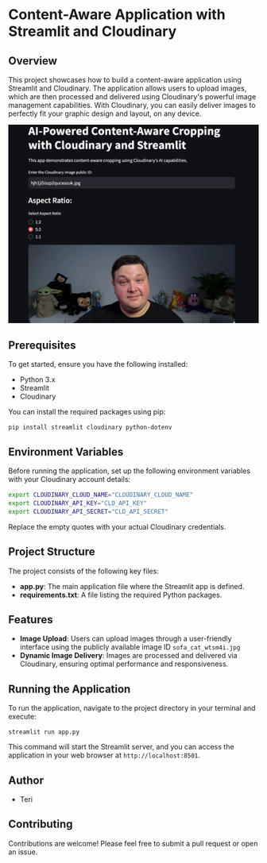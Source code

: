 # Content-Aware Application with Streamlit and Cloudinary

## Overview

This project showcases how to build a content-aware application using Streamlit and Cloudinary. The application allows users to upload images, which are then processed and delivered using Cloudinary's powerful image management capabilities. With Cloudinary, you can easily deliver images to perfectly fit your graphic design and layout, on any device.

![content aware](image.png)

## Prerequisites

To get started, ensure you have the following installed:

- Python 3.x
- Streamlit
- Cloudinary

You can install the required packages using pip:

```
pip install streamlit cloudinary python-dotenv
```

## Environment Variables

Before running the application, set up the following environment variables with your Cloudinary account details:

```bash
export CLOUDINARY_CLOUD_NAME="CLOUDINARY_CLOUD_NAME"
export CLOUDINARY_API_KEY="CLD_API_KEY"
export CLOUDINARY_API_SECRET="CLD_API_SECRET"
```

Replace the empty quotes with your actual Cloudinary credentials.


## Project Structure

The project consists of the following key files:

- **app.py**: The main application file where the Streamlit app is defined.
- **requirements.txt**: A file listing the required Python packages.

## Features

- **Image Upload**: Users can upload images through a user-friendly interface using the publicly available image ID `sofa_cat_wtsm4i.jpg`
- **Dynamic Image Delivery**: Images are processed and delivered via Cloudinary, ensuring optimal performance and responsiveness.

## Running the Application

To run the application, navigate to the project directory in your terminal and execute:

```
streamlit run app.py
```

This command will start the Streamlit server, and you can access the application in your web browser at `http://localhost:8501`.

## Author

- Teri

## Contributing

Contributions are welcome! Please feel free to submit a pull request or open an issue.
